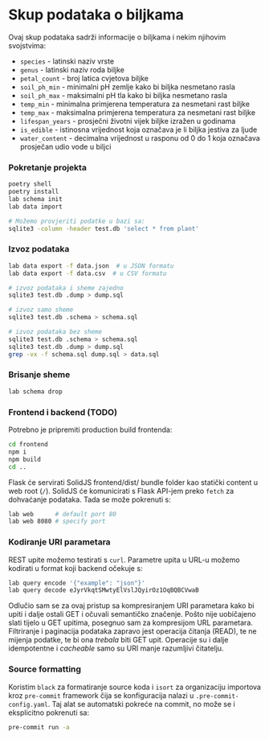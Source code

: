 # Skup podataka o biljkama
Ovaj skup podataka sadrži informacije o biljkama i nekim njihovim svojstvima:
- `species` - latinski naziv vrste
- `genus` - latinski naziv roda biljke
- `petal_count` - broj latica cvjetova biljke
- `soil_ph_min` - minimalni pH zemlje kako bi biljka nesmetano rasla
- `soil_ph_max` - maksimalni pH tla kako bi biljka nesmetano rasla
- `temp_min` - minimalna primjerena temperatura za nesmetani rast biljke
- `temp_max` - maksimalna primjerena temperatura za nesmetani rast biljke
- `lifespan_years` - prosječni životni vijek biljke izražen u godinama
- `is_edible` - istinosna vrijednost koja označava je li biljka jestiva za ljude
- `water_content` - decimalna vrijednost u rasponu od 0 do 1 koja označava prosječan udio vode u biljci

### Pokretanje projekta
```bash
poetry shell
poetry install
lab schema init
lab data import

# Možemo provjeriti podatke u bazi sa:
sqlite3 -column -header test.db 'select * from plant'
```

### Izvoz podataka
```bash
lab data export -f data.json  # u JSON formatu
lab data export -f data.csv  # u CSV formatu

# izvoz podataka i sheme zajedno
sqlite3 test.db .dump > dump.sql

# izvoz samo sheme
sqlite3 test.db .schema > schema.sql

# izvoz podataka bez sheme
sqlite3 test.db .schema > schema.sql
sqlite3 test.db .dump > dump.sql
grep -vx -f schema.sql dump.sql > data.sql
```

### Brisanje sheme
```bash
lab schema drop
```

### Frontend i backend (TODO)
Potrebno je pripremiti production build frontenda:
```bash
cd frontend
npm i
npm build
cd ..
```

Flask će servirati SolidJS frontend/dist/ bundle folder kao statički content u web root (`/`). SolidJS će komunicirati s Flask API-jem preko `fetch` za dohvaćanje podataka.
Tada se može pokrenuti s:
```bash
lab web      # default port 80
lab web 8080 # specify port
```

### Kodiranje URI parametara
REST upite možemo testirati s `curl`. Parametre upita u URL-u
možemo kodirati u format koji backend očekuje s:
```bash
lab query encode '{"example": "json"}'
lab query decode eJyrVkqtSMwtyElVslJQyirOz1OqBQBCVwaB
```
Odlučio sam se za ovaj pristup sa kompresiranjem URI parametara
kako bi upiti i dalje ostali GET i očuvali semantičko značenje.
Pošto nije uobičajeno slati tijelo u GET upitima,
posegnuo sam za kompresijom URL parametara.
Filtriranje i paginacija podataka zapravo jest operacija čitanja (READ),
te ne mijenja podatke, te bi ona _trebala_ biti GET upit.
Operacije su i dalje idempotentne i _cacheable_
samo su URI manje razumljivi čitatelju.

### Source formatting
Koristim `black` za formatiranje source koda i `isort`
za organizaciju importova kroz `pre-commit` framework
čija se konfiguracija nalazi u `.pre-commit-config.yaml`.
Taj alat se automatski pokreće na commit, no može se i
eksplicitno pokrenuti sa:
```bash
pre-commit run -a
```
